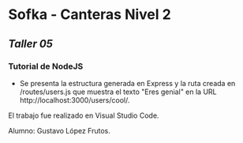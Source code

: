 # Sofka - Canteras Nivel 2
## _Taller 05_

### Tutorial de NodeJS
- Se presenta la estructura generada en Express y la ruta creada en /routes/users.js que muestra el texto "Eres genial" en la URL http://localhost:3000/users/cool/.
 
El trabajo fue realizado en Visual Studio Code.

Alumno: Gustavo López Frutos.
